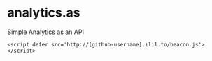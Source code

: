 # analytics.as
Simple Analytics as an API

```
<script defer src='http://[github-username].ılıl.to/beacon.js'></script>
```

